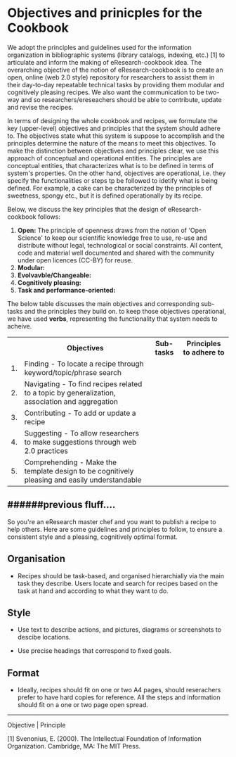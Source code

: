 Objectives and prinicples for the Cookbook
==========================================

We adopt the principles and guidelines used for the information organization in bibliographic systems (library catalogs, indexing, etc.) [1] to articulate and inform the making of eResearch-cookbook idea. The overarching objective of the notion of eResearch-cookbook is to create an open, online (web 2.0 style) repository for researchers to assist them in their day-to-day repeatable technical tasks by providing them modular and cognitively pleasing recipes. We also want the communication to be two-way and so researchers/ereseachers should be able to contribute, update and revise the recipes.

In terms of designing the whole cookbook and recipes, we formulate the key (upper-level) objectives and principles that the system should adhere to. The objectives state what this system is suppose to accomplish and the principles determine the nature of the means to meet this objectives. To make the distinction between objectives and principles clear, we use this approach of conceptual and operational entities. The principles are conceptual entities, that characterizes what is to be defined in terms of system's properties. On the other hand, objectives are operational, i.e. they specify the functionalities or steps tp be followed to idetify what is being defined. For example, a cake can be characterized by the principles of sweetness, spongy etc., but it is defined operationally by its recipe.

Below, we discuss the key principles that the design of eResearch-cookbook follows:
<ol>
<li><b>Open:</b> The principle of openness draws from the notion of 'Open Science' to keep our scientific knowledge free to use, re-use and distribute without legal, technological or social constraints. All content, code and material well documented and shared with the community under open licences (CC-BY) for reuse.</li>
<li><b>Modular:</b></li>
<li><b>Evolvavble/Changeable:</b></li>
<li><b>Cognitively pleasing:</b></li>
<li><b>Task and performance-oriented:</b></li>

</ol>

The below table discusses the main objectives and corresponding sub-tasks and the principles they build on. to keep those objectives operational, we have used <b>verbs</b>, representing the functionality that system needs to acheive. 

<table>

<tr>
  <th></th>
  <th>Objectives</th>
  <th>Sub-tasks</th>
  <th>Principles to adhere to</th>
</tr>

<tr>
  <td> 1. </td>
  <td>Finding - To locate a recipe through keyword/topic/phrase search</td>
  <td></td>
  <td></td>
</tr>

<tr>
  <td> 2. </td>
  <td>Navigating - To find recipes related to a topic by generalization, association and aggregation</td>
  <td></td>
  <td></td>
</tr>

<tr>
  <td> 3. </td>
  <td>Contributing - To add or update a recipe </td>
  <td></td>
  <td></td>
</tr>

<tr>
  <td> 4. </td>
  <td> Suggesting - To allow researchers to make suggestions through web 2.0 practices </td>
  <td></td>
  <td></td>
</tr>

<tr>
  <td> 5. </td>
  <td> Comprehending - Make the template design to be cognitively pleasing and easily understandable </td>
  <td></td>
  <td></td>
</tr>

</table>




######previous fluff....
---------
So you're an eResearch master chef and you want to publish a recipe to help 
others. Here are some guidelines and principles to follow, to ensure a 
consistent style and a pleasing, cognitively optimal format.

Organisation
------------
- Recipes should be task-based, and organised hierarchially via the main task
they describe. Users locate and search for recipes based on the task at hand
and according to what they want to do.

Style
-----
- Use text to describe actions, and pictures, diagrams or screenshots to 
descibe locations.

- Use precise headings that correspond to fixed goals.  


Format
------
- Ideally, recipes should fit on one or two A4 pages, should reserachers prefer
to have hard copies for reference. All the steps and information should fit on
a one or two page open spread.


------------------------

Objective | Principle


[1] Svenonius, E. (2000). The Intellectual Foundation of Information Organization. Cambridge, MA: The MIT Press.
